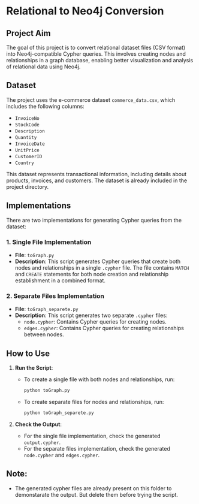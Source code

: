# Relational to Neo4j Conversion

## Project Aim

The goal of this project is to convert relational dataset files (CSV format) into Neo4j-compatible Cypher queries. This involves creating nodes and relationships in a graph database, enabling better visualization and analysis of relational data using Neo4j.

## Dataset

The project uses the e-commerce dataset `commerce_data.csv`, which includes the following columns:
- `InvoiceNo`
- `StockCode`
- `Description`
- `Quantity`
- `InvoiceDate`
- `UnitPrice`
- `CustomerID`
- `Country`

This dataset represents transactional information, including details about products, invoices, and customers. The dataset is already included in the project directory.

## Implementations

There are two implementations for generating Cypher queries from the dataset:

### 1. Single File Implementation

- **File**: `toGraph.py`
- **Description**: This script generates Cypher queries that create both nodes and relationships in a single `.cypher` file. The file contains `MATCH` and `CREATE` statements for both node creation and relationship establishment in a combined format.

### 2. Separate Files Implementation

- **File**: `toGraph_separete.py`
- **Description**: This script generates two separate `.cypher` files:
  - `node.cypher`: Contains Cypher queries for creating nodes.
  - `edges.cypher`: Contains Cypher queries for creating relationships between nodes.

## How to Use

1. **Run the Script**:
   - To create a single file with both nodes and relationships, run:
     ```bash
     python toGraph.py
     ```
   - To create separate files for nodes and relationships, run:
     ```bash
     python toGraph_separete.py
     ```

2. **Check the Output**:
   - For the single file implementation, check the generated `output.cypher`.
   - For the separate files implementation, check the generated `node.cypher` and `edges.cypher`.

## Note:
   - The generated cypher files are already present on this folder to demonstarate the output. But delete them before trying the script.
